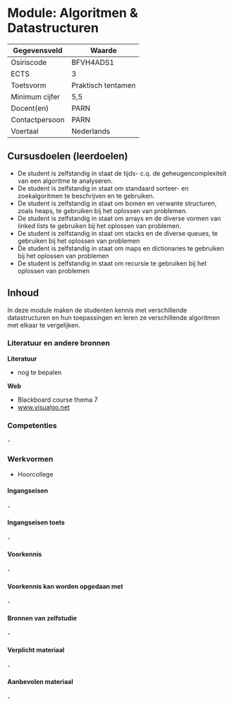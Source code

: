 # Module: Algoritmen & Datastructuren

| Gegevensveld  | Waarde |
| ------------- | ------------- |
| Osiriscode  | BFVH4ADS1 |
| ECTS  | 3 |
| Toetsvorm  | Praktisch tentamen |
| Minimum cijfer  | 5,5 |
| Docent(en)  | PARN |
| Contactpersoon  | PARN |
| Voertaal  | Nederlands |

## Cursusdoelen (leerdoelen)

- De student is zelfstandig in staat de tijds- c.q. de geheugencomplexiteit van een algoritme te analyseren.
- De student is zelfstandig in staat om standaard sorteer- en zoekalgoritmen te beschrijven en te gebruiken.
- De student is zelfstandig in staat om bomen en verwante structuren, zoals heaps, te gebruiken bij het oplossen van problemen.
- De student is zelfstandig in staat om arrays en de diverse vormen van linked lists te gebruiken bij het oplossen van problemen.
- De student is zelfstandig in staat om stacks en de diverse queues, te gebruiken bij het oplossen van problemen
- De student is zelfstandig in staat om maps en dictionaries te gebruiken bij het oplossen van problemen
- De student is zelfstandig in staat om recursie te gebruiken bij het oplossen van problemen

## Inhoud

In deze module maken de studenten kennis met verschillende datastructuren en hun toepassingen en leren ze verschillende algoritmen met elkaar te vergelijken.

### Literatuur en andere bronnen

**Literatuur**  
- nog te bepalen

**Web**
- Blackboard course thema 7
- www.visualgo.net

### Competenties
\-

### Werkvormen  
- Hoorcollege

#### Ingangseisen 
\- 

#### Ingangseisen toets
\- 

#### Voorkennis
\-

#### Voorkennis kan worden opgedaan met
\-

#### Bronnen van zelfstudie
\-

#### Verplicht materiaal
\-

#### Aanbevolen materiaal
\-

